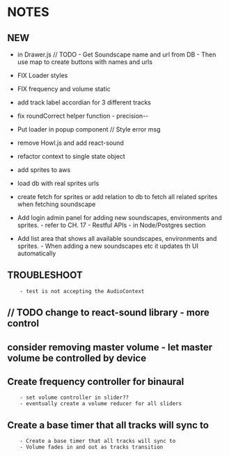 # NOTES

## NEW

- in Drawer.js  // TODO - Get Soundscape name and url from DB - Then use map to create buttons with names and urls
- FIX Loader styles
- FIX frequency and volume static  

- add track label accordian for 3 different tracks
- fix roundCorrect helper function - precision--
- Put loader in popup component // Style error msg
- remove Howl.js and add react-sound
- refactor context to single state object
- add sprites to aws 
- load db with real sprites urls
- create fetch for sprites or add relation to db to fetch all related sprites when fetching soundscape

- Add login admin panel for adding new soundscapes, environments and sprites.
        - refer to CH. 17 - Restful APIs - in Node/Postgres section

- Add list area that shows all available soundscapes, environments and sprites.
        - When adding a new soundscapes etc it updates th UI automatically

## TROUBLESHOOT

        - test is not accepting the AudioContext

## // TODO change to react-sound library - more control

  
## consider removing master volume - let master volume be controlled by device

## Create frequency controller for binaural

        - set volume controller in slider??
        - eventually create a volume reducer for all sliders

## Create a base timer that all tracks will sync to

        - Create a base timer that all tracks will sync to
        - Volume fades in and out as tracks transition

